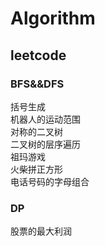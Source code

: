 # Algorithm

## leetcode
### BFS&&DFS
括号生成</br>
机器人的运动范围</br>
对称的二叉树</br>
二叉树的层序遍历</br>
祖玛游戏</br>
火柴拼正方形</br>
电话号码的字母组合</br>

### DP
股票的最大利润</br>
